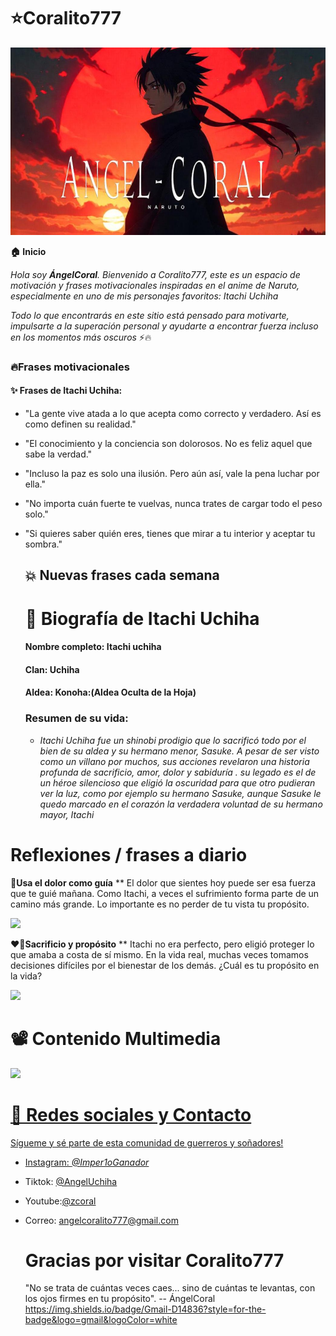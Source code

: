# ⭐​​Coralito777


<img src='https://github.com/AngelCoral/angelcoral/blob/main/freepik__a-banner-featuring-itachi-uchiha-with-a-red-and-bl__32769.png' width='1500px' height='300px'/>

**🏠​ Inicio**

_Hola soy __ÁngelCoral__. Bienvenido a Coralito777, este es un espacio de motivación y frases motivacionales inspiradas en el anime de Naruto, especialmente en uno de mis personajes favoritos: Itachi Uchiha_ 

_Todo lo que encontrarás en este sitio está pensado para motivarte, impulsarte a la superación personal y ayudarte a encontrar fuerza incluso en los momentos más oscuros_ ⚡🔥

### 🔥Frases motivacionales 
#### ​✨​ Frases de Itachi Uchiha:

* "La gente vive atada a lo que acepta como correcto y verdadero. Así es como definen su realidad."
* "El conocimiento y la conciencia son dolorosos. No es feliz aquel que sabe la verdad."
* "Incluso la paz es solo una ilusión. Pero aún así, vale la pena luchar por ella."
* "No importa cuán fuerte te vuelvas, nunca trates de cargar todo el peso solo."
* "Si quieres saber quién eres, tienes que mirar a tu interior y aceptar tu sombra."

  ## 💥 Nuevas frases cada semana​


  # 🎴​ Biografía de Itachi Uchiha
  #### Nombre completo: Itachi uchiha
  #### Clan: Uchiha
  #### Aldea: Konoha:(Aldea Oculta de la Hoja)

  ### Resumen de su vida:

  - _Itachi Uchiha fue un shinobi prodigio que lo sacrificó todo por el bien de  su aldea y su hermano menor, Sasuke. A pesar de ser visto como un villano por muchos, sus acciones revelaron una historia profunda de sacrificio, amor, dolor y sabiduría . su legado es el de un héroe silencioso que eligió la oscuridad para que otro pudieran ver la luz, como por ejemplo su hermano Sasuke, aunque Sasuke le quedo marcado en el corazón la verdadera voluntad de su hermano mayor, Itachi_ 
 
# Reflexiones / frases a diario

__🧠Usa el dolor como guía__
** El dolor que sientes hoy puede ser esa fuerza que te guié mañana. Como Itachi, a veces el sufrimiento forma parte de un camino más grande. Lo importante es no perder de tu vista tu propósito.

<img src='https://img.desmotivaciones.es/201403/dolor-naruto-desmotivaciones.jpg' width='200' />


__❤️‍🔥​Sacrificio y propósito__
** Itachi no era perfecto, pero eligió proteger lo que amaba a costa de sí mismo. En la vida real, muchas veces tomamos decisiones difíciles por el bienestar de los demás. ¿Cuál es tu propósito en la vida?
  
<img src='https://encrypted-tbn0.gstatic.com/images?q=tbn:ANd9GcTJhKIAj-QzxHGP5x021pHTbbieIZLgw4HXMA&s' width='200px' />

# 📽️​ Contenido Multimedia 
<a href='https://www.youtube.com/watch?v=WKOXMRJ_Sb0&list=RDWKOXMRJ_Sb0&start_radio=1' target='_blank'> 
<img src='https://github.com/user-attachments/assets/2e30d2b6-36c0-4d7c-a0ae-f9dc4a606f71' width='300px' />

# 📲​ Redes sociales y Contacto 
Sígueme y sé parte de esta comunidad de guerreros y soñadores!

* Instagram:  [_@Imper1oGanador_](https://www.instagram.com/imper1oganador?igsh=MTUwcXpsaDB4cm01bg==)
* Tiktok: [@AngelUchiha](@ÁngelUchiha)
* Youtube:[@zcoral](@zcoral)
* Correo: angelcoralito777@gmail.com

  # Gracias por visitar Coralito777
  "No se trata de cuántas veces caes... sino de cuántas te levantas, con los ojos firmes en tu propósito".
  -- ÁngelCoral
https://img.shields.io/badge/Gmail-D14836?style=for-the-badge&logo=gmail&logoColor=white
